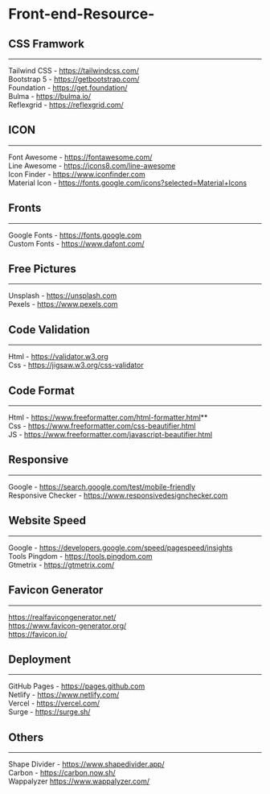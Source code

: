 # Front-end-Resource-

## CSS Framwork
--- 
Tailwind CSS - https://tailwindcss.com/  
Bootstrap 5 - https://getbootstrap.com/  
Foundation - https://get.foundation/  
Bulma - https://bulma.io/  
Reflexgrid - https://reflexgrid.com/  


## ICON
---  
Font Awesome - https://fontawesome.com/  
Line Awesome - https://icons8.com/line-awesome  
Icon Finder - https://www.iconfinder.com  
Material Icon - https://fonts.google.com/icons?selected=Material+Icons  



## Fronts
---  
Google Fonts - https://fonts.google.com  
Custom Fonts - https://www.dafont.com/  



## Free Pictures
---    
Unsplash - https://unsplash.com  
Pexels - https://www.pexels.com  



## Code Validation  
---
Html - https://validator.w3.org  
Css - https://jigsaw.w3.org/css-validator  



## Code Format
---  
Html - https://www.freeformatter.com/html-formatter.html**  
Css - https://www.freeformatter.com/css-beautifier.html  
JS - https://www.freeformatter.com/javascript-beautifier.html  



## Responsive 
---  
Google - https://search.google.com/test/mobile-friendly  
Responsive Checker - https://www.responsivedesignchecker.com  



## Website Speed
---  
Google - https://developers.google.com/speed/pagespeed/insights  
Tools Pingdom - https://tools.pingdom.com  
Gtmetrix - https://gtmetrix.com/  



## Favicon Generator 
---  
https://realfavicongenerator.net/  
https://www.favicon-generator.org/  
https://favicon.io/  


## Deployment
---  
GitHub Pages - https://pages.github.com  
Netlify - https://www.netlify.com/  
Vercel - https://vercel.com/  
Surge - https://surge.sh/  



## Others
---  
Shape Divider - https://www.shapedivider.app/  
Carbon - https://carbon.now.sh/  
Wappalyzer https://www.wappalyzer.com/  
